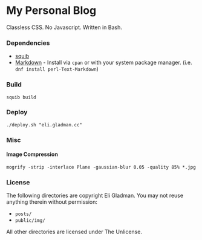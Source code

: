 # My Personal Blog

Classless CSS. No Javascript. Written in Bash.

### Dependencies

- [squib](https://github.com/egladman/squib)
- [Markdown](https://github.com/bobtfish/text-markdown) - Install via `cpan` or with your system package manager. (i.e. `dnf install perl-Text-Markdown`)

### Build

```
squib build
```

### Deploy

```
./deploy.sh "eli.gladman.cc"
```

### Misc

#### Image Compression

```
mogrify -strip -interlace Plane -gaussian-blur 0.05 -quality 85% *.jpg
```



### License

The following directories are copyright Eli Gladman. You may not reuse anything therein without permission:
- `posts/`
- `public/img/`

All other directories are licensed under The Unlicense.
